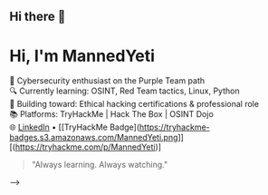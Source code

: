 ## Hi there 👋

#  Hi, I'm MannedYeti

🧠 Cybersecurity enthusiast on the Purple Team path  
🔍 Currently learning: OSINT, Red Team tactics, Linux, Python  
🎯 Building toward: Ethical hacking certifications & professional role  
📚 Platforms: TryHackMe | Hack The Box | OSINT Dojo  
🌐 [LinkedIn](www.linkedin.com/in/shea-trout-88146b375) • [[TryHackMe Badge](https://tryhackme-badges.s3.amazonaws.com/MannedYeti.png]] [(https://tryhackme.com/p/MannedYeti)]




> "Always learning. Always watching."

-->
